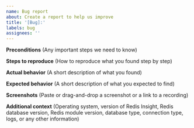 ```yaml
---
name: Bug report
about: Create a report to help us improve
title: '[Bug]:'
labels: bug
assignees: ''
---
```


**Preconditions** (Any important steps we need to know)

**Steps to reproduce** (How to reproduce what you found step by step)

**Actual behavior** (A short description of what you found)

**Expected behavior** (A short description of what you expected to find)

**Screenshots** (Paste or drag-and-drop a screenshot or a link to a recording)

**Additional context** (Operating system, version of Redis Insight, Redis database version, Redis module version, database type, connection type, logs, or any other information)
